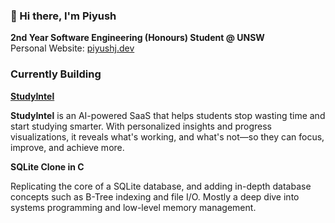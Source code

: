 ### 👋 Hi there, I'm Piyush
**2nd Year Software Engineering (Honours) Student @ UNSW**  
Personal Website: [piyushj.dev](https://piyushj.dev)

### Currently Building

**[StudyIntel](https://studyintel.app)**

**StudyIntel** is an AI-powered SaaS that helps students stop wasting time and start studying smarter. With personalized insights and progress visualizations, it reveals what's working, and what's not—so they can focus, improve, and achieve more.

**SQLite Clone in C**  

Replicating the core of a SQLite database, and adding in-depth database concepts such as B-Tree indexing and file I/O. Mostly a deep dive into systems programming and low-level memory management.
